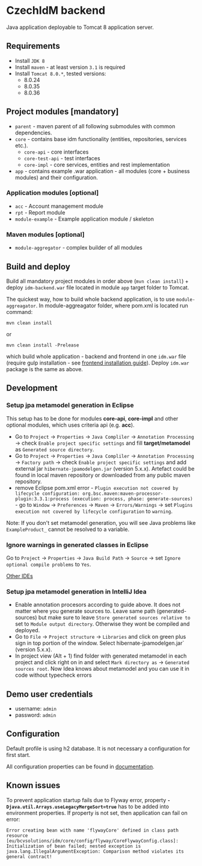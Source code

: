# CzechIdM backend

Java application deployable to Tomcat 8 application server.

## Requirements

* Install `JDK 8`
* Install `maven` - at least version `3.1` is required
* Install `Tomcat 8.0.*`, tested versions:
  * 8.0.24
  * 8.0.35
  * 8.0.36

## Project modules [mandatory]
* `parent` - maven parent of all following submodules with common dependencies.
* `core` - contains base idm functionality (entities, repositories, services etc.).
  * `core-api` - core interfaces
  * `core-test-api` - test interfaces
  * `core-impl` - core services, entities and rest implementation
* `app` - contains example .war application - all modules (core + business modules) and their configuration.

### Application modules [optional]
* `acc` - Account management module
* `rpt` - Report module
* `module-example` - Example application module / skeleton

### Maven modules [optional]
* `module-aggregator` - complex builder of all modules

## Build and deploy

Build all mandatory project modules in order above (`mvn clean install`) + deploy `idm-backend.war` file located in module `app` target folder to Tomcat.

The quickest way, how to build whole backend application, is to use `module-aggreagator`. In module-aggreagator folder, where pom.xml is located run command:

```
mvn clean install
```
or

```
mvn clean install -Prelease
```
which build whole application - backend and frontend in one `idm.war` file (require gulp installation - see [frontend installation guide](../frontend/README.txt)).
Deploy `idm.war` package is the same as above.

## Development

### Setup jpa metamodel generation in Eclipse

This setup has to be done for modules **core-api**, **core-impl** and other optional modules, which uses criteria api (e.g. **acc**).

* Go to `Project` -> `Properties` -> `Java Compliler` -> `Annotation Processing` -> check `Enable project specific settings` and fill **target/metamodel** as `Generated source directory`.
* Go to `Project` -> `Properties` -> `Java Compliler` -> `Annotation Processing` -> `Factory path` -> check `Enable project specific settings` and add external jar `hibernate-jpamodelgen.jar` (version 5.x.x). Artefact could be found in local maven repository or downloaded from any public maven repository.
* remove Eclipse pom.xml error - `Plugin execution not covered by lifecycle configuration: org.bsc.maven:maven-processor-plugin:3.3.1:process (execution: process, phase: generate-sources)` - go to `Window` -> `Preferences` -> `Maven` -> `Errors/Warnings` -> set `Plugins execution not covered by lifecycle configuration` to `warning`.

Note: If you don't set metamodel generation, you will see Java problems like `ExampleProduct_` cannot be resolved to a variable.

### Ignore warnings in generated classes in Eclipse

Go to `Project` -> `Properties` -> `Java Build Path` -> `Source` -> set `Ignore optional compile problems` to `Yes`.

[Other IDEs](https://docs.jboss.org/hibernate/jpamodelgen/1.0/reference/en-US/html_single/#d0e319)

### Setup jpa metamodel generation in IntelliJ Idea

* Enable annotation procesors according to guide above. It does not matter where you generate sources to. Leave same path (generated-sources) but make sure to leave `Store generated sources relative to` set to `Module output directory`. Otherwise they wont be compiled and deployed.
* Go to `File` -> `Project structure` -> `Libraries` and click on green plus sign in top portion of the window. Select hibernate-jpamodelgen.jar` (version 5.x.x).
* In project view (Alt + 1) find folder with generated metamodel in each project and click right on in and select `Mark directory as` -> `Generated sources root`. Now Idea knows about metamodel and you can use it in code without typecheck errors

## Demo user credentials

* username: `admin`
* password: `admin`

## Configuration

Default profile is using h2 database. It is not necessary a configuration for first start.

All configuration properties can be found in [documentation](https://wiki.czechidm.com/devel/documentation/application_configuration/dev/backend).

## Known issues

To prevent application startup fails due to Flyway error, property **``-Djava.util.Arrays.useLegacyMergeSort=true``** has to be added into environment properties. If property is not set, then application can fail on error:
```
Error creating bean with name 'flywayCore' defined in class path resource [eu/bcvsolutions/idm/core/config/flyway/CoreFlywayConfig.class]:
Initialization of bean failed; nested exception is java.lang.IllegalArgumentException: Comparison method violates its general contract!
```
